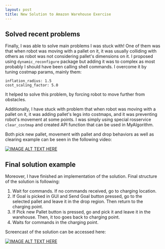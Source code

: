 ```yaml
---
layout: post
title: New Solution to Amazon Warehouse Exercise
---
```


## Solved recent problems

Finally, I was able to solve main problems I was stuck with! One of them was that when robot was moving with a pallet on it, it was usually colliding with others as robot was not considering pallet's dimensions on it. I proposed using ```dynamic_reconfigure``` package but adding it was to complex as most probably I should have been calling shell commands. I overcome it by tuning costmap params, mainly them:
```
inflation_radius: 1.5
cost_scaling_factor: 5.0
```
It helped to solve this problem, by forcing robot to move further from obstacles.

Additionally, I have stuck with problem that when robot was moving with a pallet on it, it was adding pallet's legs into costmaps, and it was preventing robot's movement at some points. I was simply using special rosservice ```clear_costmap``` and created API function that can be used in MyAlgorithm. 

Both pick new pallet, movement with pallet and drop behaviors as well as clearing example can be seen in the following video:

[![IMAGE ALT TEXT HERE](https://img.youtube.com/vi/y_ttLJ6tYP8/0.jpg)](https://youtu.be/y_ttLJ6tYP8)

## Final solution example

Moreover, I have finished an implementation of the solution. Final structure of the solution is following:

1. Wait for commands. If no commands received, go to charging location.
2. If Goal is picked in GUI and Send Goal button pressed, go to the selected pallet and leave it in the drop region. Then return to the charging point.
3. If Pick new Pallet button is pressed, go and pick it and leave it in the warehouse. Then, it too goes back to charging point.
4. Waits for commands in the charging point.

Screencast of the solution can be accessed here:

[![IMAGE ALT TEXT HERE](https://img.youtube.com/vi/kMKzMY0jVZY/0.jpg)](https://youtu.be/kMKzMY0jVZY)
